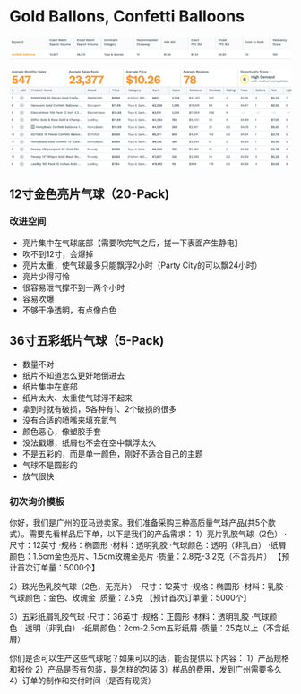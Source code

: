 # Gold Ballons, Confetti Balloons

![](media/15367493261921.jpg)


![](../media/15364824364443.jpg)

## 12寸金色亮片气球（20-Pack)
### 改进空间
- 亮片集中在气球底部【需要吹完气之后，搓一下表面产生静电】
- 吹不到12寸，会爆掉
- 亮片太重，使气球最多只能飘浮2小时（Party City的可以飘24小时）
- 亮片少得可怜
- 很容易泄气撑不到一两个小时
- 容易吹爆
- 不够干净透明，有点像白色

## 36寸五彩纸片气球（5-Pack)
- 数量不对
- 纸片不知道怎么更好地倒进去
- 纸片集中在底部
- 纸片太大、太重使气球浮不起来
- 拿到时就有破损，5各种有1、2个破损的很多
- 没有合适的喷嘴来填充氦气
- 颜色恶心，像塑胶手套
- 没法戳爆，纸屑也不会在空中飘浮太久
- 不是五彩的，而是单一颜色，刚好不适合自己的主题
- 气球不是圆形的
- 放气很快

### 初次询价模板
你好，我们是广州的亚马逊卖家。我们准备采购三种高质量气球产品(共5个款式）。需要先看样品后下单，以下是我们的产品需求：
1）亮片乳胶气球（2色）
·尺寸：12英寸
·规格：椭圆形
·材料：透明乳胶
·气球颜色：透明（非乳白）
·纸屑颜色：1.5cm金色亮片、1.5cm玫瑰金亮片
·质量：2.8克-3.2克（不含亮片）
【预计首次订单量：5000个】

2）珠光色乳胶气球（2色，无亮片）
·尺寸：12英寸
·规格：椭圆形
·材料：乳胶
·气球颜色：金色、玫瑰金
·质量：2.5克
【预计首次订单量：5000个】

3）五彩纸屑乳胶气球
·尺寸：36英寸
·规格：正圆形
·材料：透明乳胶
·气球颜色：透明（非乳白）
·纸屑颜色：2cm-2.5cm五彩纸屑
·质量：25克以上（不含纸屑）

你们是否可以生产这些气球呢？如果可以的话，能否提供以下内容：
1）产品规格和报价
2）产品是否有包装，是怎样的包装
3）样品的费用，发到广州需要多久
4）订单的制作和交付时间（是否有现货）




